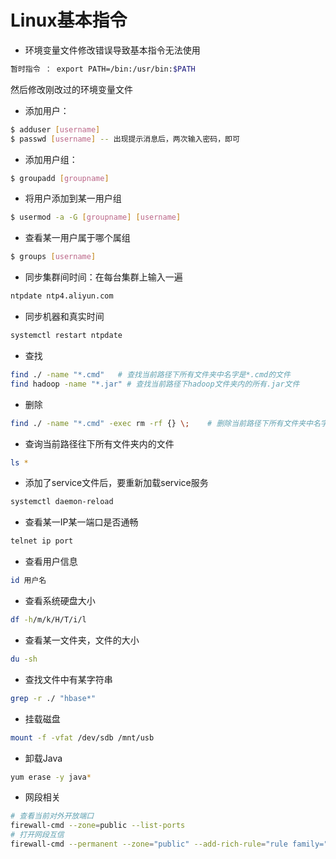 # Linux基本指令

* 环境变量文件修改错误导致基本指令无法使用

```bash
暂时指令 ： export PATH=/bin:/usr/bin:$PATH
```

然后修改刚改过的环境变量文件

* 添加用户：

```bash 
$ adduser [username]
$ passwd [username]	-- 出现提示消息后，两次输入密码，即可
```

* 添加用户组：

```bash
$ groupadd [groupname]
```

* 将用户添加到某一用户组

```bash
$ usermod -a -G [groupname] [username]
```

* 查看某一用户属于哪个属组

```bash
$ groups [username]
```

- 同步集群间时间：在每台集群上输入一遍

```bash
ntpdate ntp4.aliyun.com
```

- 同步机器和真实时间

```bash
systemctl restart ntpdate
```

- 查找

```bash
find ./ -name "*.cmd"	# 查找当前路径下所有文件夹中名字是*.cmd的文件
find hadoop -name "*.jar" # 查找当前路径下hadoop文件夹内的所有.jar文件
```

* 删除

```bash
find ./ -name "*.cmd" -exec rm -rf {} \;	# 删除当前路径下所有文件夹中名字是*.cmd的文件
```

* 查询当前路径往下所有文件夹内的文件

```bash
ls *
```

- 添加了service文件后，要重新加载service服务

```bash
systemctl daemon-reload
```

- 查看某一IP某一端口是否通畅

```bash
telnet ip port
```

* 查看用户信息

```bash
id 用户名
```

* 查看系统硬盘大小

```bash
df -h/m/k/H/T/i/l
```

* 查看某一文件夹，文件的大小

```bash
du -sh
```

* 查找文件中有某字符串

```bash
grep -r ./ "hbase*"
```

* 挂载磁盘

```bash
mount -f -vfat /dev/sdb /mnt/usb
```

* 卸载Java

```bash
yum erase -y java*
```

- 网段相关

```bash
# 查看当前对外开放端口
firewall-cmd --zone=public --list-ports
# 打开网段互信
firewall-cmd --permanent --zone="public" --add-rich-rule="rule family="ipv4" source address="10.20.130.0/24" accept"
```









